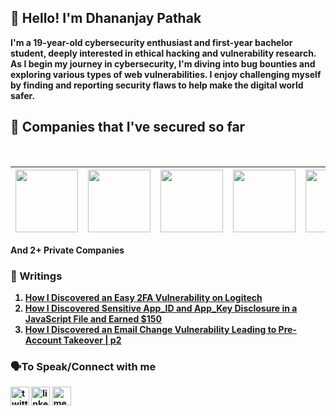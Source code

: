 <strong>
<h2>👋 Hello! I'm Dhananjay Pathak</h2>

I'm a **19-year-old** cybersecurity enthusiast and first-year bachelor student, deeply interested in ethical hacking and vulnerability research. As I begin my journey in cybersecurity, I'm diving into bug bounties and exploring various types of web vulnerabilities. I enjoy challenging myself by finding and reporting security flaws to help make the digital world safer.

<h2>🤘 Companies that I've secured so far</h2>

</br>

| <img src="https://github.com/user-attachments/assets/c6b853d2-6235-406a-ab5e-1d998f18b089" width="100" height="100"> | <img src="https://github.com/user-attachments/assets/4f0b715a-8a5a-4d49-9634-2a780a10af3d" width="100" height="100"> | <img src="https://github.com/user-attachments/assets/84b0099b-a7c0-42c7-9cae-fba002ecbb8c" width="100" height="100"> | <img src="https://github.com/user-attachments/assets/e3c17ab7-29e9-42a4-9768-1090adf72a3f" width="100" height="100"> | <img src="https://github.com/user-attachments/assets/d77c88a8-4674-45d7-9577-4fbb512fca12" width="100" height="100"> | <img src="https://github.com/user-attachments/assets/69ebb813-e1ba-4f7b-a9c6-ff077db58c9d" width="100" height="100"> |
|:---:|:---:|:---:|:---:|:---:|:---:|

**And 2+ Private Companies**

### 📝 Writings

1) [How I Discovered an Easy 2FA Vulnerability on Logitech](https://medium.com/@dhananjay_00/how-i-discovered-an-easy-2fa-vulnerability-on-logitech-ff0d07178b04)
2) [How I Discovered Sensitive App_ID and App_Key Disclosure in a JavaScript File and Earned $150](https://medium.com/@dhananjay_00/how-i-discovered-sensitive-app-id-and-app-key-disclosure-in-a-javascript-file-and-earned-150-ad3fb7f942bc)
3) [How I Discovered an Email Change Vulnerability Leading to Pre-Account Takeover | p2](https://medium.com/@dhananjay_00/how-i-discovered-an-email-change-vulnerability-leading-to-pre-account-takeover-p2-7e76e0002eef)

### 🗣️To Speak/Connect with me

[<img src='https://img.shields.io/badge/Twitter-1DA1F2?style=for-the-badge&logo=twitter&logoColor=white' alt='twitter' height='30'>](https://x.com/dhananjay_00)
[<img src='https://img.shields.io/badge/LinkedIn-0077B5?style=for-the-badge&logo=linkedin&logoColor=white' alt='linkedin' height='30'>](https://www.linkedin.com/in/thedhananjaypathak/) 
[<img src='https://img.shields.io/badge/Medium-12100E?style=for-the-badge&logo=medium&logoColor=white' alt='medium' height='30'>](https://medium.com/@dhananjay_00)
</strong>
